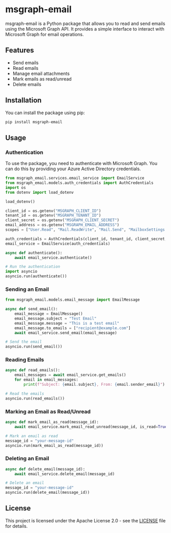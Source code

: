 # msgraph-email

msgraph-email is a Python package that allows you to read and send emails using the Microsoft Graph API. It provides a simple interface to interact with Microsoft Graph for email operations.

## Features

- Send emails
- Read emails
- Manage email attachments
- Mark emails as read/unread
- Delete emails

## Installation

You can install the package using pip:

```sh
pip install msgraph-email
```

## Usage

### Authentication

To use the package, you need to authenticate with Microsoft Graph. You can do this by providing your Azure Active Directory credentials.

```python
from msgraph_email.services.email_service import EmailService
from msgraph_email.models.auth_credentials import AuthCredentials
import os
from dotenv import load_dotenv

load_dotenv()

client_id = os.getenv("MSGRAPH_CLIENT_ID")
tenant_id = os.getenv("MSGRAPH_TENANT_ID")
client_secret = os.getenv("MSGRAPH_CLIENT_SECRET")
email_address = os.getenv("MSGRAPH_EMAIL_ADDRESS")
scopes = ["User.Read", "Mail.ReadWrite", "Mail.Send", "MailboxSettings.ReadWrite"]

auth_credentials = AuthCredentials(client_id, tenant_id, client_secret, email_address, scopes)
email_service = EmailService(auth_credentials)

async def authenticate():
    await email_service.authenticate()

# Run the authentication
import asyncio
asyncio.run(authenticate())
```

### Sending an Email

```python
from msgraph_email.models.email_message import EmailMessage

async def send_email():
    email_message = EmailMessage()
    email_message.subject = "Test Email"
    email_message.message = "This is a test email"
    email_message.to_emails = ["recipient@example.com"]
    await email_service.send_email(email_message)

# Send the email
asyncio.run(send_email())
```

### Reading Emails

```python
async def read_emails():
    email_messages = await email_service.get_emails()
    for email in email_messages:
        print(f"Subject: {email.subject}, From: {email.sender_email}")

# Read the emails
asyncio.run(read_emails())
```

### Marking an Email as Read/Unread

```python
async def mark_email_as_read(message_id):
    await email_service.mark_email_read_unread(message_id, is_read=True)

# Mark an email as read
message_id = "your-message-id"
asyncio.run(mark_email_as_read(message_id))
```

### Deleting an Email

```python
async def delete_email(message_id):
    await email_service.delete_email(message_id)

# Delete an email
message_id = "your-message-id"
asyncio.run(delete_email(message_id))
```

## License

This project is licensed under the Apache License 2.0 - see the [LICENSE](LICENSE) file for details.

